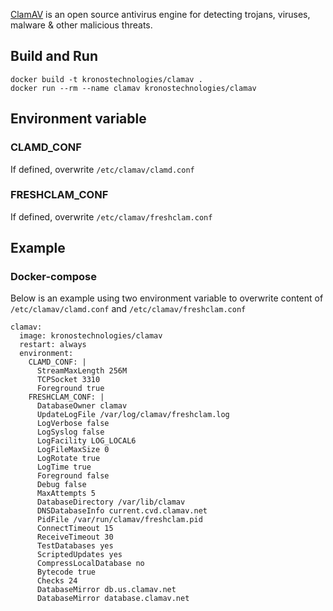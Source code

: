 [ClamAV](https://www.clamav.net/) is an open source antivirus engine for detecting trojans, viruses, malware & other malicious threats.

## Build and Run
```
docker build -t kronostechnologies/clamav .
docker run --rm --name clamav kronostechnologies/clamav
```

## Environment variable
### CLAMD_CONF
If defined, overwrite `/etc/clamav/clamd.conf`

### FRESHCLAM_CONF
If defined, overwrite `/etc/clamav/freshclam.conf`

## Example
### Docker-compose
Below is an example using two environment variable to overwrite content of `/etc/clamav/clamd.conf` and `/etc/clamav/freshclam.conf`
```
clamav:
  image: kronostechnologies/clamav
  restart: always
  environment:
    CLAMD_CONF: |
      StreamMaxLength 256M
      TCPSocket 3310
      Foreground true
    FRESHCLAM_CONF: |
      DatabaseOwner clamav
      UpdateLogFile /var/log/clamav/freshclam.log
      LogVerbose false
      LogSyslog false
      LogFacility LOG_LOCAL6
      LogFileMaxSize 0
      LogRotate true
      LogTime true
      Foreground false
      Debug false
      MaxAttempts 5
      DatabaseDirectory /var/lib/clamav
      DNSDatabaseInfo current.cvd.clamav.net
      PidFile /var/run/clamav/freshclam.pid
      ConnectTimeout 15
      ReceiveTimeout 30
      TestDatabases yes
      ScriptedUpdates yes
      CompressLocalDatabase no
      Bytecode true
      Checks 24
      DatabaseMirror db.us.clamav.net
      DatabaseMirror database.clamav.net
```
